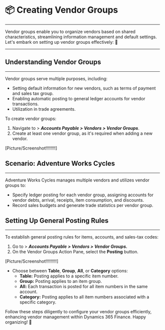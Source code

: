 # 📦 Creating Vendor Groups
---

<div class="customized-intro-container" id="introduction">
    <p> Vendor groups enable you to organize vendors based on shared characteristics, streamlining information management and default settings. Let's embark on setting up vendor groups effectively: 🤗 </p>
</div>

---

## Understanding Vendor Groups
---

Vendor groups serve multiple purposes, including:
- Setting default information for new vendors, such as terms of payment and sales tax group.
- Enabling automatic posting to general ledger accounts for vendor transactions.
- Utilization in trade agreements.

To create vendor groups:
1. Navigate to > ****Accounts Payable* > *Vendors* > *Vendor Groups****.
2. Create at least one vendor group, as it's required when adding a new vendor.

[Picture/Screenshot!!!!!!!!]

## Scenario: Adventure Works Cycles
---

Adventure Works Cycles manages multiple vendors and utilizes vendor groups to:
- Specify ledger posting for each vendor group, assigning accounts for vendor debts, arrival, receipts, item consumption, and discounts.
- Record sales budgets and generate trade statistics per vendor group.

## Setting Up General Posting Rules
---

To establish general posting rules for items, accounts, and sales-tax codes:
1. Go to > ****Accounts Payable* > *Vendors* > *Vendor Groups*.***
2. On the Vendor Groups Action Pane, select the **Posting** button.

[Picture/Screenshot!!!!!!!!!]

- Choose between **Table**, **Group**, **All**, or **Category** options:
  - **Table:** Posting applies to a specific item number.
  - **Group:** Posting applies to an item group.
  - **All:** Each transaction is posted for all item numbers in the same account.
  - **Category:** Posting applies to all item numbers associated with a specific category.

Follow these steps diligently to configure your vendor groups efficiently, enhancing vendor management within Dynamics 365 Finance. Happy organizing! 🚚

